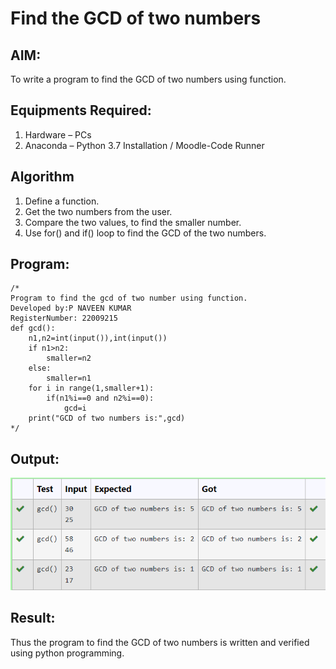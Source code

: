 # Find the GCD of two numbers

## AIM:
To write a program to find the GCD of two numbers using function.

## Equipments Required:
1. Hardware – PCs
2. Anaconda – Python 3.7 Installation / Moodle-Code Runner

## Algorithm
1. Define a function.
2. Get the two numbers from the user.
3. Compare the two values, to find the smaller number.
4. Use for() and if() loop to find the GCD of the two numbers.

## Program:
```
/*
Program to find the gcd of two number using function.
Developed by:P NAVEEN KUMAR
RegisterNumber: 22009215
def gcd():
    n1,n2=int(input()),int(input())
    if n1>n2:
        smaller=n2
    else:
        smaller=n1
    for i in range(1,smaller+1):
        if(n1%i==0 and n2%i==0):
            gcd=i
    print("GCD of two numbers is:",gcd)
*/
```

## Output:
![gcd](/GCD%20OF%20NUM.png)



## Result:
Thus the program to find the GCD of two numbers is written and verified using python programming.
